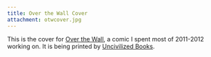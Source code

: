 ```yaml
---
title: Over the Wall Cover
attachment: otwcover.jpg
---
```

This is the cover for [Over the Wall](http://www.overthewallcomic.com), a comic I spent most of 2011-2012 working on. It is being printed by [Uncivilized Books](http://www.uncivilizedbooks.com/comics/over-the-wall.html). 